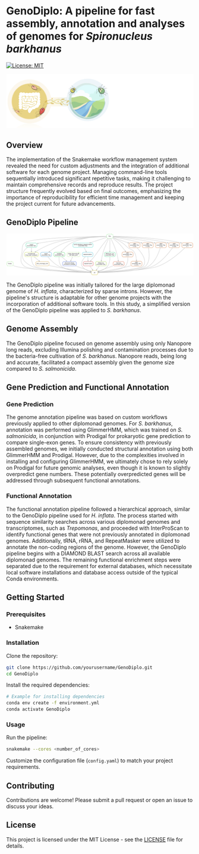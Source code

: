 # GenoDiplo: A pipeline for fast assembly, annotation and analyses of genomes for *Spironucleus barkhanus*

[![License: MIT](https://img.shields.io/badge/License-MIT-yellow.svg)](https://opensource.org/licenses/MIT)

![GenoDiplo Logo](images/logo.png "GenoDiplo Logo")

## Overview

The implementation of the Snakemake workflow management system revealed the need for custom adjustments and the integration of additional software for each genome project. Managing command-line tools sequentially introduced significant repetitive tasks, making it challenging to maintain comprehensive records and reproduce results. The project structure frequently evolved based on final outcomes, emphasizing the importance of reproducibility for efficient time management and keeping the project current for future advancements.

## GenoDiplo Pipeline

![GenoDiplo Pipeline](images/dag.png "GenoDiplo Pipeline")

The GenoDiplo pipeline was initially tailored for the large diplomonad genome of *H. inflata*, characterized by sparse introns. However, the pipeline's structure is adaptable for other genome projects with the incorporation of additional software tools. In this study, a simplified version of the GenoDiplo pipeline was applied to *S. barkhanus*.

## Genome Assembly

The GenoDiplo pipeline focused on genome assembly using only Nanopore long reads, excluding Illumina polishing and contamination processes due to the bacteria-free cultivation of *S. barkhanus*. Nanopore reads, being long and accurate, facilitated a compact assembly given the genome size compared to *S. salmonicida*. 

## Gene Prediction and Functional Annotation

### Gene Prediction

The genome annotation pipeline was based on custom workflows previously applied to other diplomonad genomes. For *S. barkhanus*, annotation was performed using GlimmerHMM, which was trained on *S. salmonicida*, in conjunction with Prodigal for prokaryotic gene prediction to compare single-exon genes. To ensure consistency with previously assembled genomes, we initially conducted structural annotation using both GlimmerHMM and Prodigal. However, due to the complexities involved in installing and configuring GlimmerHMM, we ultimately chose to rely solely on Prodigal for future genomic analyses, even though it is known to slightly overpredict gene numbers. These potentially overpredicted genes will be addressed through subsequent functional annotations.
### Functional Annotation

The functional annotation pipeline followed a hierarchical approach, similar to the GenoDiplo pipeline used for *H. inflata*. The process started with sequence similarity searches across various diplomonad genomes and transcriptomes, such as *Trepomonas*, and proceeded with InterProScan to identify functional genes that were not previously annotated in diplomonad genomes. Additionally, tRNA, rRNA, and RepeatMasker were utilized to annotate the non-coding regions of the genome. However, the GenoDiplo pipeline begins with a DIAMOND BLAST search across all available diplomonad genomes. The remaining functional enrichment steps were separated due to the requirement for external databases, which necessitate local software installations and database access outside of the typical Conda environments.
## Getting Started

### Prerequisites

- Snakemake

### Installation

Clone the repository:

```bash
git clone https://github.com/yourusername/GenoDiplo.git
cd GenoDiplo
```

Install the required dependencies:

```bash
# Example for installing dependencies
conda env create -f environment.yml
conda activate GenoDiplo
```

### Usage

Run the pipeline:

```bash
snakemake --cores <number_of_cores>
```

Customize the configuration file (`config.yaml`) to match your project requirements.

## Contributing

Contributions are welcome! Please submit a pull request or open an issue to discuss your ideas.

## License

This project is licensed under the MIT License - see the [LICENSE](LICENSE) file for details.
